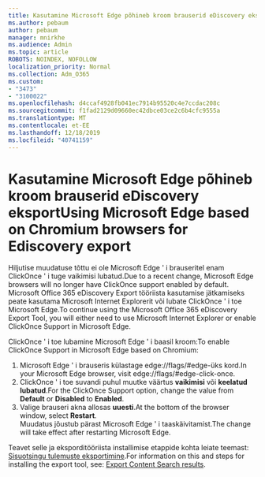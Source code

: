 ```yaml
---
title: Kasutamine Microsoft Edge põhineb kroom brauserid eDiscovery eksport
ms.author: pebaum
author: pebaum
manager: mnirkhe
ms.audience: Admin
ms.topic: article
ROBOTS: NOINDEX, NOFOLLOW
localization_priority: Normal
ms.collection: Adm_O365
ms.custom:
- "3473"
- "3100022"
ms.openlocfilehash: d4ccaf4928fb041ec7914b95520c4e7ccdac208c
ms.sourcegitcommit: f1fad2129d09660ec42dbce03ce2c6b4cfc9555a
ms.translationtype: MT
ms.contentlocale: et-EE
ms.lasthandoff: 12/18/2019
ms.locfileid: "40741159"
---
```

# <a name="using-microsoft-edge-based-on-chromium-browsers-for-ediscovery-export"></a><span data-ttu-id="662dc-102">Kasutamine Microsoft Edge põhineb kroom brauserid eDiscovery eksport</span><span class="sxs-lookup"><span data-stu-id="662dc-102">Using Microsoft Edge based on Chromium browsers for Ediscovery export</span></span>

<span data-ttu-id="662dc-103">Hiljutise muudatuse tõttu ei ole Microsoft Edge ' i brauseritel enam ClickOnce ' i tuge vaikimisi lubatud.</span><span class="sxs-lookup"><span data-stu-id="662dc-103">Due to a recent change, Microsoft Edge browsers will no longer have ClickOnce support enabled by default.</span></span> <span data-ttu-id="662dc-104">Microsoft Office 365 eDiscovery Export tööriista kasutamise jätkamiseks peate kasutama Microsoft Internet Explorerit või lubate ClickOnce ' i toe Microsoft Edge.</span><span class="sxs-lookup"><span data-stu-id="662dc-104">To continue using the Microsoft Office 365 eDiscovery Export Tool, you will either need to use Microsoft Internet Explorer or enable ClickOnce Support in Microsoft Edge.</span></span> 

<span data-ttu-id="662dc-105">ClickOnce ' i toe lubamine Microsoft Edge ' i baasil kroom:</span><span class="sxs-lookup"><span data-stu-id="662dc-105">To enable ClickOnce Support in Microsoft Edge based on Chromium:</span></span> 
1. <span data-ttu-id="662dc-106">Microsoft Edge ' i brauseris külastage edge://flags/#edge-üks kord.</span><span class="sxs-lookup"><span data-stu-id="662dc-106">In your Microsoft Edge browser, visit edge://flags/#edge-click-once.</span></span>
2. <span data-ttu-id="662dc-107">ClickOnce ' i toe suvandi puhul muutke väärtus **vaikimisi** või **keelatud** **lubatud**.</span><span class="sxs-lookup"><span data-stu-id="662dc-107">For the ClickOnce Support option, change the value from **Default** or **Disabled** to **Enabled**.</span></span> 
3. <span data-ttu-id="662dc-108">Valige brauseri akna allosas **uuesti**.</span><span class="sxs-lookup"><span data-stu-id="662dc-108">At the bottom of the browser window, select **Restart**.</span></span> <br>
 <span data-ttu-id="662dc-109">Muudatus jõustub pärast Microsoft Edge ' i taaskäivitamist.</span><span class="sxs-lookup"><span data-stu-id="662dc-109">The change will take effect after restarting Microsoft Edge.</span></span> 

<span data-ttu-id="662dc-110">Teavet selle ja eksporditööriista installimise etappide kohta leiate teemast: [Sisuotsingu tulemuste eksportimine](https://docs.microsoft.com/microsoft-365/compliance/export-search-results).</span><span class="sxs-lookup"><span data-stu-id="662dc-110">For information on this and steps for installing the  export tool, see: [ Export Content Search results](https://docs.microsoft.com/microsoft-365/compliance/export-search-results).</span></span>